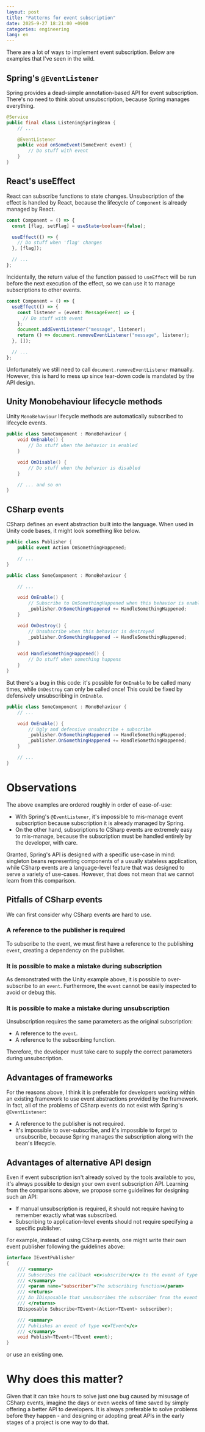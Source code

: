 ```yaml
---
layout: post
title: "Patterns for event subscription"
date: 2025-9-27 18:21:00 +0900
categories: engineering
lang: en
---
```


There are a lot of ways to implement event subscription. Below are examples that I've seen in the wild.

## Spring's `@EventListener`

Spring provides a dead-simple annotation-based API for event subscription. There's no need to think about unsubscription, because Spring manages everything.

```java
@Service
public final class ListeningSpringBean {
    // ...

    @EventListener
    public void onSomeEvent(SomeEvent event) {
        // Do stuff with event
    }
}
```

## React's useEffect

React can subscribe functions to state changes. Unsubscription of the effect is handled by React, because the lifecycle of `Component` is already managed by React.

```typescript
const Component = () => {
  const [flag, setFlag] = useState<boolean>(false);

  useEffect(() => {
    // Do stuff when 'flag' changes
  }, [flag]);

  // ...
};
```

Incidentally, the return value of the function passed to `useEffect` will be run before the next execution of the effect, so we can use it to manage subscriptions to other events.

```typescript
const Component = () => {
  useEffect(() => {
    const listener = (event: MessageEvent) => {
      // Do stuff with event
    };
    document.addEventListener("message", listener);
    return () => document.removeEventListener("message", listener);
  }, []);

  // ...
};
```

Unfortunately we still need to call `document.removeEventListener` manually. However, this is hard to mess up since tear-down code is mandated by the API design.

## Unity Monobehaviour lifecycle methods

Unity `MonoBehaviour` lifecycle methods are automatically subscribed to lifecycle events.

```csharp
public class SomeComponent : MonoBehaviour {
    void OnEnable() {
        // Do stuff when the behavior is enabled
    }

    void OnDisable() {
        // Do stuff when the behavior is disabled
    }

    // ... and so on
}
```

## CSharp events

CSharp defines an event abstraction built into the language. When used in Unity code bases, it might look something like below.

```csharp
public class Publisher {
    public event Action OnSomethingHappened;

    // ...
}

public class SomeComponent : MonoBehaviour {

    // ...

    void OnEnable() {
        // Subscribe to OnSomethingHappened when this behavior is enabled
        _publisher.OnSomethingHappened += HandleSomethingHappened;
    }

    void OnDestroy() {
        // Unsubscribe when this behavior is destroyed
        _publisher.OnSomethingHappened -= HandleSomethingHappened;
    }

    void HandleSomethingHappened() {
        // Do stuff when something happens
    }
}
```

But there's a bug in this code: it's possible for `OnEnable` to be called many times, while `OnDestroy` can only be called once! This could be fixed by defensively unsubscribing in `OnEnable`.

```csharp
public class SomeComponent : MonoBehaviour {
    // ...

    void OnEnable() {
        // Ugly and defensive unsubscribe + subscribe
        _publisher.OnSomethingHappened -= HandleSomethingHappened;
        _publisher.OnSomethingHappened += HandleSomethingHappened;
    }

    // ...
}
```

# Observations

The above examples are ordered roughly in order of ease-of-use:

- With Spring's `@EventListener`, it's impossible to mis-manage event subscription because subscription it is already managed by Spring.
- On the other hand, subscriptions to CSharp events are extremely easy to mis-manage, because the subscription must be handled entirely by the developer, with care.

Granted, Spring's API is designed with a specific use-case in mind: singleton beans representing components of a usually stateless application, while CSharp events are a language-level feature that was designed to serve a variety of use-cases. However, that does not mean that we cannot learn from this comparison.

## Pitfalls of CSharp events

We can first consider why CSharp events are hard to use.

### A reference to the publisher is required

To subscribe to the event, we must first have a reference to the publishing `event`, creating a dependency on the publisher.

### It is possible to make a mistake during subscription

As demonstrated with the Unity example above, it is possible to over-subscribe to an `event`. Furthermore, the `event` cannot be easily inspected to avoid or debug this.

### It is possible to make a mistake during unsubscription

Unsubscription requires the same parameters as the original subscription:

- A reference to the `event`.
- A reference to the subscribing function.

Therefore, the developer must take care to supply the correct parameters during unsubscription.

## Advantages of frameworks

For the reasons above, I think it is preferable for developers working within an existing framework to use event abstractions provided by the framework. In fact, all of the problems of CSharp events do not exist with Spring's `@EventListener`:

- A reference to the publisher is not required.
- It's impossible to over-subscribe, and it's impossible to forget to unsubscribe, because Spring manages the subscription along with the bean's lifecycle.

## Advantages of alternative API design

Even if event subscription isn't already solved by the tools available to you, it's always possible to design your own event subscription API. Learning from the comparisons above, we propose some guidelines for designing such an API:

- If manual unsubscription is required, it should not require having to remember exactly what was subscribed.
- Subscribing to application-level events should not require specifying a specific publisher.

For example, instead of using CSharp events, one might write their own event publisher following the guidelines above:

```csharp
interface IEventPublisher
{
    /// <summary>
    /// Subscribes the callback <c>subscriber</c> to the event of type <c>TEvent</c>.
    /// </summary>
    /// <param name="subscriber">The subscribing function</param>
    /// <returns>
    /// An IDisposable that unsubscribes the subscriber from the event when disposed.
    /// </returns>
    IDisposable Subscribe<TEvent>(Action<TEvent> subscriber);

    /// <summary>
    /// Publishes an event of type <c>TEvent</c>
    /// </summary>
    void Publish<TEvent>(TEvent event);
}
```

or use an existing one.

# Why does this matter?

Given that it can take hours to solve just one bug caused by misusage of CSharp events, imagine the days or even weeks of time saved by simply offering a better API to developers. It is always preferable to solve problems before they happen - and designing or adopting great APIs in the early stages of a project is one way to do that.
